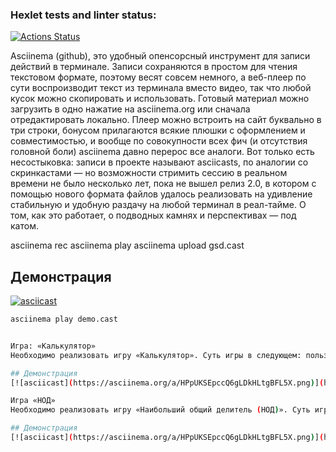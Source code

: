 ### Hexlet tests and linter status:
[![Actions Status](https://github.com/dima020/python-project-49/actions/workflows/hexlet-check.yml/badge.svg)](https://github.com/dima020/python-project-49/actions)

Asciinema (github), это удобный опенсорсный инструмент для записи действий в терминале. Записи сохраняются в простом для чтения текстовом формате, поэтому весят совсем немного, а веб-плеер по сути воспроизводит текст из терминала вместо видео, так что любой кусок можно скопировать и использовать. Готовый материал можно загрузить в одно нажатие на asciinema.org или сначала отредактировать локально. Плеер можно встроить на сайт буквально в три строки, бонусом прилагаются всякие плюшки с оформлением и совместимостью, и вообще по совокупности всех фич (и отсутствия головной боли) asciinema давно перерос все аналоги. Вот только есть несостыковка: записи в проекте называют asciicasts, по аналогии со скринкастами — но возможности стримить сессию в реальном времени не было несколько лет, пока не вышел релиз 2.0, в котором с помощью нового формата файлов удалось реализовать на удивление стабильную и удобную раздачу на любой терминал в реал-тайме. О том, как это работает, о подводных камнях и перспективах — под катом.

asciinema rec
asciinema play
asciinema upload gsd.cast

## Демонстрация
[![asciicast](https://asciinema.org/a/HPpUKSEpccQ6gLDkHLtgBFL5X.png)](https://asciinema.org/a/HPpUKSEpccQ6gLDkHLtgBFL5X)

```sh
asciinema play demo.cast


Игра: «Калькулятор»
Необходимо реализовать игру «Калькулятор». Суть игры в следующем: пользователю показывается случайное математическое выражение, например, 35 + 16, которое нужно вычислить и записать правильный ответ.

## Демонстрация
[![asciicast](https://asciinema.org/a/HPpUKSEpccQ6gLDkHLtgBFL5X.png)](https://asciinema.org/a/R34hpQ1Zsf1Pd2l1O7f74gdYM)

Игра «НОД»
Необходимо реализовать игру «Наибольший общий делитель (НОД)». Суть игры в следующем: пользователю показывается два случайных числа, например, 25 50. Пользователь должен вычислить и ввести наибольший общий делитель этих чисел.

## Демонстрация
[![asciicast](https://asciinema.org/a/HPpUKSEpccQ6gLDkHLtgBFL5X.png)](https://asciinema.org/a/FdVJvu3RGY7n8CeBh7SF9Rbj8)
